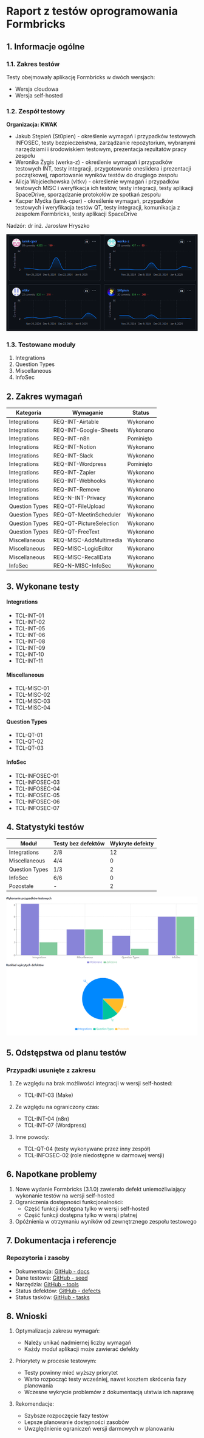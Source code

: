 # Raport z testów oprogramowania Formbricks

## 1. Informacje ogólne

### 1.1. Zakres testów
Testy obejmowały aplikację Formbricks w dwóch wersjach:
- Wersja cloudowa
- Wersja self-hosted

### 1.2. Zespół testowy
**Organizacja: KWAK**
- Jakub Stępień (St0pien) - określenie wymagań i przypadków testowych INFOSEC, testy bezpieczeństwa, zarządzanie repozytorium, wybranymi narzędziami i środowiskiem testowym, prezentacja rezultatów pracy zespołu
- Weronika Żygis (werka-z) - określenie wymagań i przypadków testowych INT, testy integracji, przygotowanie oneslidera i prezentacji początkowej, raportowanie wyników testów do drugiego zespołu
- Alicja Wojciechowska (vltkv) - określenie wymagań i przypadków testowych MISC i weryfikacja ich testów, testy integracji, testy aplikacji SpaceDrive, sporządzanie protokołów ze spotkań zespołu
- Kacper Myćka (iamk-cper) - określenie wymagań, przypadków testowych i weryfikacja testów QT, testy integracji, komunikacja z zespołem Formbricks, testy aplikacji SpaceDrive

Nadzór: dr inż. Jarosław Hryszko

![alt text](/charts/image.png)

### 1.3. Testowane moduły
1. Integrations
2. Question Types
3. Miscellaneous
4. InfoSec

## 2. Zakres wymagań

| Kategoria | Wymaganie | Status |
|-----------|-----------|--------|
| Integrations | REQ-INT-Airtable | Wykonano |
| Integrations | REQ-INT-Google-Sheets | Wykonano |
| Integrations | REQ-INT-n8n | Pominięto |
| Integrations | REQ-INT-Notion | Wykonano |
| Integrations | REQ-INT-Slack | Wykonano |
| Integrations | REQ-INT-Wordpress | Pominięto |
| Integrations | REQ-INT-Zapier | Wykonano |
| Integrations | REQ-INT-Webhooks | Wykonano |
| Integrations | REQ-INT-Remove | Wykonano |
| Integrations | REQ-N-INT-Privacy | Wykonano |
| Question Types | REQ-QT-FileUpload | Wykonano |
| Question Types | REQ-QT-MeetinScheduler | Wykonano |
| Question Types | REQ-QT-PictureSelection | Wykonano |
| Question Types | REQ-QT-FreeText | Wykonano |
| Miscellaneous | REQ-MISC-AddMultimedia | Wykonano |
| Miscellaneous | REQ-MISC-LogicEditor | Wykonano |
| Miscellaneous | REQ-MISC-RecallData | Wykonano |
| InfoSec | REQ-N-MISC-InfoSec | Wykonano |

## 3. Wykonane testy

#### Integrations
- TCL-INT-01
- TCL-INT-02
- TCL-INT-05
- TCL-INT-06
- TCL-INT-08
- TCL-INT-09
- TCL-INT-10
- TCL-INT-11

#### Miscellaneous
- TCL-MISC-01
- TCL-MISC-02
- TCL-MISC-03
- TCL-MISC-04

#### Question Types
- TCL-QT-01
- TCL-QT-02
- TCL-QT-03

#### InfoSec
- TCL-INFOSEC-01
- TCL-INFOSEC-03
- TCL-INFOSEC-04
- TCL-INFOSEC-05
- TCL-INFOSEC-06
- TCL-INFOSEC-07

## 4. Statystyki testów

| Moduł | Testy bez defektów | Wykryte defekty |
|-------|-------------------|-----------------|
| Integrations | 2/8 | 12 |
| Miscellaneous | 4/4 | 0 |
| Question Types | 1/3 | 2 |
| InfoSec | 6/6 | 0 |
| Pozostałe | - | 2 |

![alt text](/charts/statistics.png)

## 5. Odstępstwa od planu testów

### Przypadki usunięte z zakresu
1. Ze względu na brak możliwości integracji w wersji self-hosted:
   - TCL-INT-03 (Make)

2. Ze względu na ograniczony czas:
   - TCL-INT-04 (n8n)
   - TCL-INT-07 (Wordpress)

3. Inne powody:
   - TCL-QT-04 (testy wykonywane przez inny zespół)
   - TCL-INFOSEC-02 (role niedostępne w darmowej wersji)

## 6. Napotkane problemy

1. Nowe wydanie Formbricks (3.1.0) zawierało defekt uniemożliwiający wykonanie testów na wersji self-hosted
2. Ograniczenia dostępności funkcjonalności:
   - Część funkcji dostępna tylko w wersji self-hosted
   - Część funkcji dostępna tylko w wersji płatnej
3. Opóźnienia w otrzymaniu wyników od zewnętrznego zespołu testowego

## 7. Dokumentacja i referencje

### Repozytoria i zasoby
- Dokumentacja: [GitHub - docs](https://github.com/KWAK-testing/Formbricks-tests/tree/main/docs)
- Dane testowe: [GitHub - seed](https://github.com/KWAK-testing/Formbricks-tests/tree/main/seed)
- Narzędzia: [GitHub - tools](https://github.com/KWAK-testing/Formbricks-tests/tree/main/tools/setup)
- Status defektów: [GitHub - defects](https://github.com/orgs/KWAK-testing/projects/7)
- Status tasków: [GitHub - tasks](https://github.com/orgs/KWAK-testing/projects/2)

## 8. Wnioski

1. Optymalizacja zakresu wymagań:
   - Należy unikać nadmiernej liczby wymagań
   - Każdy moduł aplikacji może zawierać defekty

2. Priorytety w procesie testowym:
   - Testy powinny mieć wyższy priorytet
   - Warto rozpocząć testy wcześniej, nawet kosztem skrócenia fazy planowania
   - Wczesne wykrycie problemów z dokumentacją ułatwia ich naprawę

3. Rekomendacje:
   - Szybsze rozpoczęcie fazy testów
   - Lepsze planowanie dostępności zasobów
   - Uwzględnienie ograniczeń wersji darmowych w planowaniu

